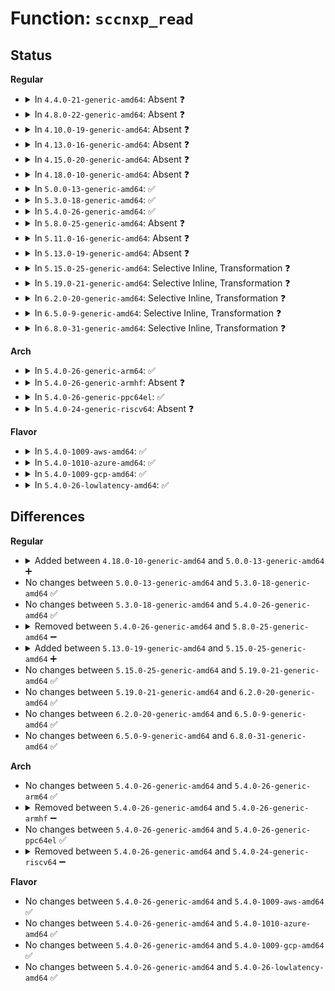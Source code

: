 # Function: <code>sccnxp_read</code>

## Status
<b>Regular</b>
<ul>
<li>
<details>
<summary>In <code>4.4.0-21-generic-amd64</code>: Absent ❓</summary>

```json
{
  "name": "sccnxp_read",
  "collision_type": "Unique Static",
  "inline_type": "Full",
  "funcs": [
    {
      "addr": 18446744071584147756,
      "name": "sccnxp_read",
      "external": false,
      "loc": "drivers/tty/serial/sccnxp.c:215",
      "file": "drivers/tty/serial/sccnxp.c",
      "inline": "declared, inlined",
      "caller_inline": [
        "drivers/tty/serial/sccnxp.c:sccnxp_tx_empty",
        "drivers/tty/serial/sccnxp.c:sccnxp_get_mctrl",
        "drivers/tty/serial/sccnxp.c:sccnxp_console_putchar",
        "drivers/tty/serial/sccnxp.c:sccnxp_handle_events",
        "drivers/tty/serial/sccnxp.c:sccnxp_handle_events",
        "drivers/tty/serial/sccnxp.c:sccnxp_handle_events",
        "drivers/tty/serial/sccnxp.c:sccnxp_handle_events",
        "drivers/tty/serial/sccnxp.c:sccnxp_handle_events"
      ],
      "caller_func": []
    }
  ],
  "symbols": []
}
```
</details>
</li>
<li>
<details>
<summary>In <code>4.8.0-22-generic-amd64</code>: Absent ❓</summary>

```json
{
  "name": "sccnxp_read",
  "collision_type": "Unique Static",
  "inline_type": "Full",
  "funcs": [
    {
      "addr": 18446744071584486418,
      "name": "sccnxp_read",
      "external": false,
      "loc": "drivers/tty/serial/sccnxp.c:215",
      "file": "drivers/tty/serial/sccnxp.c",
      "inline": "declared, inlined",
      "caller_inline": [
        "drivers/tty/serial/sccnxp.c:sccnxp_console_putchar",
        "drivers/tty/serial/sccnxp.c:sccnxp_get_mctrl",
        "drivers/tty/serial/sccnxp.c:sccnxp_tx_empty",
        "drivers/tty/serial/sccnxp.c:sccnxp_handle_events",
        "drivers/tty/serial/sccnxp.c:sccnxp_handle_events",
        "drivers/tty/serial/sccnxp.c:sccnxp_handle_events",
        "drivers/tty/serial/sccnxp.c:sccnxp_handle_events",
        "drivers/tty/serial/sccnxp.c:sccnxp_handle_events"
      ],
      "caller_func": []
    }
  ],
  "symbols": []
}
```
</details>
</li>
<li>
<details>
<summary>In <code>4.10.0-19-generic-amd64</code>: Absent ❓</summary>

```json
{
  "name": "sccnxp_read",
  "collision_type": "Unique Static",
  "inline_type": "Full",
  "funcs": [
    {
      "addr": 18446744071584668546,
      "name": "sccnxp_read",
      "external": false,
      "loc": "drivers/tty/serial/sccnxp.c:215",
      "file": "drivers/tty/serial/sccnxp.c",
      "inline": "declared, inlined",
      "caller_inline": [
        "drivers/tty/serial/sccnxp.c:sccnxp_console_putchar",
        "drivers/tty/serial/sccnxp.c:sccnxp_get_mctrl",
        "drivers/tty/serial/sccnxp.c:sccnxp_tx_empty",
        "drivers/tty/serial/sccnxp.c:sccnxp_handle_events",
        "drivers/tty/serial/sccnxp.c:sccnxp_handle_events",
        "drivers/tty/serial/sccnxp.c:sccnxp_handle_events",
        "drivers/tty/serial/sccnxp.c:sccnxp_handle_events",
        "drivers/tty/serial/sccnxp.c:sccnxp_handle_events"
      ],
      "caller_func": []
    }
  ],
  "symbols": []
}
```
</details>
</li>
<li>
<details>
<summary>In <code>4.13.0-16-generic-amd64</code>: Absent ❓</summary>

```json
{
  "name": "sccnxp_read",
  "collision_type": "Unique Static",
  "inline_type": "Full",
  "funcs": [
    {
      "addr": 18446744071584750571,
      "name": "sccnxp_read",
      "external": false,
      "loc": "drivers/tty/serial/sccnxp.c:215",
      "file": "drivers/tty/serial/sccnxp.c",
      "inline": "declared, inlined",
      "caller_inline": [
        "drivers/tty/serial/sccnxp.c:sccnxp_console_putchar",
        "drivers/tty/serial/sccnxp.c:sccnxp_get_mctrl",
        "drivers/tty/serial/sccnxp.c:sccnxp_tx_empty",
        "drivers/tty/serial/sccnxp.c:sccnxp_handle_events",
        "drivers/tty/serial/sccnxp.c:sccnxp_handle_events",
        "drivers/tty/serial/sccnxp.c:sccnxp_handle_events",
        "drivers/tty/serial/sccnxp.c:sccnxp_handle_events",
        "drivers/tty/serial/sccnxp.c:sccnxp_handle_events"
      ],
      "caller_func": []
    }
  ],
  "symbols": []
}
```
</details>
</li>
<li>
<details>
<summary>In <code>4.15.0-20-generic-amd64</code>: Absent ❓</summary>

```json
{
  "name": "sccnxp_read",
  "collision_type": "Unique Static",
  "inline_type": "Full",
  "funcs": [
    {
      "addr": 18446744071585166155,
      "name": "sccnxp_read",
      "external": false,
      "loc": "drivers/tty/serial/sccnxp.c:211",
      "file": "drivers/tty/serial/sccnxp.c",
      "inline": "declared, inlined",
      "caller_inline": [
        "drivers/tty/serial/sccnxp.c:sccnxp_console_putchar",
        "drivers/tty/serial/sccnxp.c:sccnxp_get_mctrl",
        "drivers/tty/serial/sccnxp.c:sccnxp_tx_empty",
        "drivers/tty/serial/sccnxp.c:sccnxp_handle_events",
        "drivers/tty/serial/sccnxp.c:sccnxp_handle_events",
        "drivers/tty/serial/sccnxp.c:sccnxp_handle_events",
        "drivers/tty/serial/sccnxp.c:sccnxp_handle_events",
        "drivers/tty/serial/sccnxp.c:sccnxp_handle_events"
      ],
      "caller_func": []
    }
  ],
  "symbols": []
}
```
</details>
</li>
<li>
<details>
<summary>In <code>4.18.0-10-generic-amd64</code>: Absent ❓</summary>

```json
{
  "name": "sccnxp_read",
  "collision_type": "Unique Static",
  "inline_type": "Full",
  "funcs": [
    {
      "addr": 18446744071585401349,
      "name": "sccnxp_read",
      "external": false,
      "loc": "drivers/tty/serial/sccnxp.c:211",
      "file": "drivers/tty/serial/sccnxp.c",
      "inline": "declared, inlined",
      "caller_inline": [
        "drivers/tty/serial/sccnxp.c:sccnxp_console_putchar",
        "drivers/tty/serial/sccnxp.c:sccnxp_get_mctrl",
        "drivers/tty/serial/sccnxp.c:sccnxp_tx_empty",
        "drivers/tty/serial/sccnxp.c:sccnxp_handle_events",
        "drivers/tty/serial/sccnxp.c:sccnxp_handle_events",
        "drivers/tty/serial/sccnxp.c:sccnxp_handle_events",
        "drivers/tty/serial/sccnxp.c:sccnxp_handle_events",
        "drivers/tty/serial/sccnxp.c:sccnxp_handle_events"
      ],
      "caller_func": []
    }
  ],
  "symbols": []
}
```
</details>
</li>
<li>
<details>
<summary>In <code>5.0.0-13-generic-amd64</code>: ✅</summary>

```c
u8 sccnxp_read(struct uart_port * port, u8 reg)
```

```json
{
  "name": "sccnxp_read",
  "collision_type": "Unique Static",
  "inline_type": "No",
  "funcs": [
    {
      "addr": 18446744071585523136,
      "name": "sccnxp_read",
      "external": false,
      "loc": "drivers/tty/serial/sccnxp.c:227",
      "file": "drivers/tty/serial/sccnxp.c",
      "inline": "seen, unknown",
      "caller_inline": [],
      "caller_func": [
        "drivers/tty/serial/sccnxp.c:sccnxp_console_putchar",
        "drivers/tty/serial/sccnxp.c:sccnxp_set_termios",
        "drivers/tty/serial/sccnxp.c:sccnxp_get_mctrl",
        "drivers/tty/serial/sccnxp.c:sccnxp_tx_empty",
        "drivers/tty/serial/sccnxp.c:sccnxp_handle_events",
        "drivers/tty/serial/sccnxp.c:sccnxp_handle_events",
        "drivers/tty/serial/sccnxp.c:sccnxp_handle_events",
        "drivers/tty/serial/sccnxp.c:sccnxp_handle_events",
        "drivers/tty/serial/sccnxp.c:sccnxp_handle_events"
      ]
    }
  ],
  "symbols": [
    {
      "addr": 18446744071585523136,
      "name": "sccnxp_read",
      "section": ".text",
      "bind": "STB_LOCAL",
      "size": 66
    }
  ]
}
```
</details>
</li>
<li>
<details>
<summary>In <code>5.3.0-18-generic-amd64</code>: ✅</summary>

```c
u8 sccnxp_read(struct uart_port * port, u8 reg)
```

```json
{
  "name": "sccnxp_read",
  "collision_type": "Unique Static",
  "inline_type": "No",
  "funcs": [
    {
      "addr": 18446744071585741728,
      "name": "sccnxp_read",
      "external": false,
      "loc": "drivers/tty/serial/sccnxp.c:227",
      "file": "drivers/tty/serial/sccnxp.c",
      "inline": "seen, unknown",
      "caller_inline": [],
      "caller_func": [
        "drivers/tty/serial/sccnxp.c:sccnxp_console_putchar",
        "drivers/tty/serial/sccnxp.c:sccnxp_set_termios",
        "drivers/tty/serial/sccnxp.c:sccnxp_get_mctrl",
        "drivers/tty/serial/sccnxp.c:sccnxp_tx_empty",
        "drivers/tty/serial/sccnxp.c:sccnxp_handle_events",
        "drivers/tty/serial/sccnxp.c:sccnxp_handle_events",
        "drivers/tty/serial/sccnxp.c:sccnxp_handle_events",
        "drivers/tty/serial/sccnxp.c:sccnxp_handle_events",
        "drivers/tty/serial/sccnxp.c:sccnxp_handle_events"
      ]
    }
  ],
  "symbols": [
    {
      "addr": 18446744071585741728,
      "name": "sccnxp_read",
      "section": ".text",
      "bind": "STB_LOCAL",
      "size": 67
    }
  ]
}
```
</details>
</li>
<li>
<details>
<summary>In <code>5.4.0-26-generic-amd64</code>: ✅</summary>

```c
u8 sccnxp_read(struct uart_port * port, u8 reg)
```

```json
{
  "name": "sccnxp_read",
  "collision_type": "Unique Static",
  "inline_type": "No",
  "funcs": [
    {
      "addr": 18446744071585883968,
      "name": "sccnxp_read",
      "external": false,
      "loc": "drivers/tty/serial/sccnxp.c:227",
      "file": "drivers/tty/serial/sccnxp.c",
      "inline": "seen, unknown",
      "caller_inline": [],
      "caller_func": [
        "drivers/tty/serial/sccnxp.c:sccnxp_console_putchar",
        "drivers/tty/serial/sccnxp.c:sccnxp_set_termios",
        "drivers/tty/serial/sccnxp.c:sccnxp_get_mctrl",
        "drivers/tty/serial/sccnxp.c:sccnxp_tx_empty",
        "drivers/tty/serial/sccnxp.c:sccnxp_handle_events",
        "drivers/tty/serial/sccnxp.c:sccnxp_handle_events",
        "drivers/tty/serial/sccnxp.c:sccnxp_handle_events",
        "drivers/tty/serial/sccnxp.c:sccnxp_handle_events",
        "drivers/tty/serial/sccnxp.c:sccnxp_handle_events"
      ]
    }
  ],
  "symbols": [
    {
      "addr": 18446744071585883968,
      "name": "sccnxp_read",
      "section": ".text",
      "bind": "STB_LOCAL",
      "size": 67
    }
  ]
}
```
</details>
</li>
<li>
<details>
<summary>In <code>5.8.0-25-generic-amd64</code>: Absent ❓</summary>

```json
{
  "name": "sccnxp_read",
  "collision_type": "Unique Static",
  "inline_type": "Full",
  "funcs": [
    {
      "addr": 18446744071586620758,
      "name": "sccnxp_read",
      "external": false,
      "loc": "drivers/tty/serial/sccnxp.c:223",
      "file": "drivers/tty/serial/sccnxp.c",
      "inline": "not declared, inlined",
      "caller_inline": [
        "drivers/tty/serial/sccnxp.c:sccnxp_console_putchar",
        "drivers/tty/serial/sccnxp.c:sccnxp_get_mctrl",
        "drivers/tty/serial/sccnxp.c:sccnxp_tx_empty",
        "drivers/tty/serial/sccnxp.c:sccnxp_handle_events",
        "drivers/tty/serial/sccnxp.c:sccnxp_handle_tx",
        "drivers/tty/serial/sccnxp.c:sccnxp_handle_tx",
        "drivers/tty/serial/sccnxp.c:sccnxp_handle_rx",
        "drivers/tty/serial/sccnxp.c:sccnxp_handle_rx",
        "drivers/tty/serial/sccnxp.c:sccnxp_set_baud"
      ],
      "caller_func": []
    }
  ],
  "symbols": []
}
```
</details>
</li>
<li>
<details>
<summary>In <code>5.11.0-16-generic-amd64</code>: Absent ❓</summary>

```json
{
  "name": "sccnxp_read",
  "collision_type": "Unique Static",
  "inline_type": "Full",
  "funcs": [
    {
      "addr": 18446744071586730406,
      "name": "sccnxp_read",
      "external": false,
      "loc": "drivers/tty/serial/sccnxp.c:223",
      "file": "drivers/tty/serial/sccnxp.c",
      "inline": "not declared, inlined",
      "caller_inline": [
        "drivers/tty/serial/sccnxp.c:sccnxp_console_putchar",
        "drivers/tty/serial/sccnxp.c:sccnxp_get_mctrl",
        "drivers/tty/serial/sccnxp.c:sccnxp_tx_empty",
        "drivers/tty/serial/sccnxp.c:sccnxp_handle_events",
        "drivers/tty/serial/sccnxp.c:sccnxp_handle_tx",
        "drivers/tty/serial/sccnxp.c:sccnxp_handle_tx",
        "drivers/tty/serial/sccnxp.c:sccnxp_handle_rx",
        "drivers/tty/serial/sccnxp.c:sccnxp_handle_rx",
        "drivers/tty/serial/sccnxp.c:sccnxp_set_baud"
      ],
      "caller_func": []
    }
  ],
  "symbols": []
}
```
</details>
</li>
<li>
<details>
<summary>In <code>5.13.0-19-generic-amd64</code>: Absent ❓</summary>

```json
{
  "name": "sccnxp_read",
  "collision_type": "Unique Static",
  "inline_type": "Full",
  "funcs": [
    {
      "addr": 18446744071586613958,
      "name": "sccnxp_read",
      "external": false,
      "loc": "drivers/tty/serial/sccnxp.c:223",
      "file": "drivers/tty/serial/sccnxp.c",
      "inline": "not declared, inlined",
      "caller_inline": [
        "drivers/tty/serial/sccnxp.c:sccnxp_console_putchar",
        "drivers/tty/serial/sccnxp.c:sccnxp_get_mctrl",
        "drivers/tty/serial/sccnxp.c:sccnxp_tx_empty",
        "drivers/tty/serial/sccnxp.c:sccnxp_handle_events",
        "drivers/tty/serial/sccnxp.c:sccnxp_handle_tx",
        "drivers/tty/serial/sccnxp.c:sccnxp_handle_tx",
        "drivers/tty/serial/sccnxp.c:sccnxp_handle_rx",
        "drivers/tty/serial/sccnxp.c:sccnxp_handle_rx",
        "drivers/tty/serial/sccnxp.c:sccnxp_set_baud"
      ],
      "caller_func": []
    }
  ],
  "symbols": []
}
```
</details>
</li>
<li>
<details>
<summary>In <code>5.15.0-25-generic-amd64</code>: Selective Inline, Transformation ❓</summary>

```c
u8 sccnxp_read(struct uart_port * port, u8 reg)
```

```json
{
  "name": "sccnxp_read",
  "collision_type": "Unique Static",
  "inline_type": "Selective",
  "funcs": [
    {
      "addr": 18446744071587163934,
      "name": "sccnxp_read",
      "external": false,
      "loc": "drivers/tty/serial/sccnxp.c:223",
      "file": "drivers/tty/serial/sccnxp.c",
      "inline": "not declared, inlined",
      "caller_inline": [
        "drivers/tty/serial/sccnxp.c:sccnxp_console_putchar"
      ],
      "caller_func": [
        "drivers/tty/serial/sccnxp.c:sccnxp_get_mctrl",
        "drivers/tty/serial/sccnxp.c:sccnxp_tx_empty",
        "drivers/tty/serial/sccnxp.c:sccnxp_handle_events",
        "drivers/tty/serial/sccnxp.c:sccnxp_handle_tx",
        "drivers/tty/serial/sccnxp.c:sccnxp_handle_tx",
        "drivers/tty/serial/sccnxp.c:sccnxp_handle_rx",
        "drivers/tty/serial/sccnxp.c:sccnxp_handle_rx",
        "drivers/tty/serial/sccnxp.c:sccnxp_set_baud"
      ]
    }
  ],
  "symbols": [
    {
      "addr": 18446744071587155872,
      "name": "sccnxp_read",
      "section": ".text",
      "bind": "STB_LOCAL",
      "size": 94
    },
    {
      "addr": 18446744071592453263,
      "name": "sccnxp_read.cold",
      "section": ".text",
      "bind": "STB_LOCAL",
      "size": 31
    }
  ]
}
```
</details>
</li>
<li>
<details>
<summary>In <code>5.19.0-21-generic-amd64</code>: Selective Inline, Transformation ❓</summary>

```c
u8 sccnxp_read(struct uart_port * port, u8 reg)
```

```json
{
  "name": "sccnxp_read",
  "collision_type": "Unique Static",
  "inline_type": "Selective",
  "funcs": [
    {
      "addr": 18446744071588474942,
      "name": "sccnxp_read",
      "external": false,
      "loc": "drivers/tty/serial/sccnxp.c:223",
      "file": "drivers/tty/serial/sccnxp.c",
      "inline": "not declared, inlined",
      "caller_inline": [
        "drivers/tty/serial/sccnxp.c:sccnxp_console_putchar"
      ],
      "caller_func": [
        "drivers/tty/serial/sccnxp.c:sccnxp_get_mctrl",
        "drivers/tty/serial/sccnxp.c:sccnxp_tx_empty",
        "drivers/tty/serial/sccnxp.c:sccnxp_handle_events",
        "drivers/tty/serial/sccnxp.c:sccnxp_handle_tx",
        "drivers/tty/serial/sccnxp.c:sccnxp_handle_tx",
        "drivers/tty/serial/sccnxp.c:sccnxp_handle_rx",
        "drivers/tty/serial/sccnxp.c:sccnxp_handle_rx",
        "drivers/tty/serial/sccnxp.c:sccnxp_set_baud"
      ]
    }
  ],
  "symbols": [
    {
      "addr": 18446744071588466672,
      "name": "sccnxp_read",
      "section": ".text",
      "bind": "STB_LOCAL",
      "size": 104
    },
    {
      "addr": 18446744071594321608,
      "name": "sccnxp_read.cold",
      "section": ".text",
      "bind": "STB_LOCAL",
      "size": 31
    }
  ]
}
```
</details>
</li>
<li>
<details>
<summary>In <code>6.2.0-20-generic-amd64</code>: Selective Inline, Transformation ❓</summary>

```c
u8 sccnxp_read(struct uart_port * port, u8 reg)
```

```json
{
  "name": "sccnxp_read",
  "collision_type": "Unique Static",
  "inline_type": "Selective",
  "funcs": [
    {
      "addr": 18446744071589909406,
      "name": "sccnxp_read",
      "external": false,
      "loc": "drivers/tty/serial/sccnxp.c:223",
      "file": "drivers/tty/serial/sccnxp.c",
      "inline": "not declared, inlined",
      "caller_inline": [
        "drivers/tty/serial/sccnxp.c:sccnxp_console_putchar"
      ],
      "caller_func": [
        "drivers/tty/serial/sccnxp.c:sccnxp_get_mctrl",
        "drivers/tty/serial/sccnxp.c:sccnxp_tx_empty",
        "drivers/tty/serial/sccnxp.c:sccnxp_handle_events",
        "drivers/tty/serial/sccnxp.c:sccnxp_handle_tx",
        "drivers/tty/serial/sccnxp.c:sccnxp_handle_tx",
        "drivers/tty/serial/sccnxp.c:sccnxp_handle_rx",
        "drivers/tty/serial/sccnxp.c:sccnxp_handle_rx",
        "drivers/tty/serial/sccnxp.c:sccnxp_set_baud"
      ]
    }
  ],
  "symbols": [
    {
      "addr": 18446744071589900752,
      "name": "sccnxp_read",
      "section": ".text",
      "bind": "STB_LOCAL",
      "size": 104
    },
    {
      "addr": 18446744071596237277,
      "name": "sccnxp_read.cold",
      "section": ".text",
      "bind": "STB_LOCAL",
      "size": 31
    }
  ]
}
```
</details>
</li>
<li>
<details>
<summary>In <code>6.5.0-9-generic-amd64</code>: Selective Inline, Transformation ❓</summary>

```c
u8 sccnxp_read(struct uart_port * port, u8 reg)
```

```json
{
  "name": "sccnxp_read",
  "collision_type": "Unique Static",
  "inline_type": "Selective",
  "funcs": [
    {
      "addr": 18446744071590218519,
      "name": "sccnxp_read",
      "external": false,
      "loc": "drivers/tty/serial/sccnxp.c:223",
      "file": "drivers/tty/serial/sccnxp.c",
      "inline": "not declared, inlined",
      "caller_inline": [
        "drivers/tty/serial/sccnxp.c:sccnxp_console_putchar"
      ],
      "caller_func": [
        "drivers/tty/serial/sccnxp.c:sccnxp_get_mctrl",
        "drivers/tty/serial/sccnxp.c:sccnxp_tx_empty",
        "drivers/tty/serial/sccnxp.c:sccnxp_handle_events",
        "drivers/tty/serial/sccnxp.c:sccnxp_handle_tx",
        "drivers/tty/serial/sccnxp.c:sccnxp_handle_tx",
        "drivers/tty/serial/sccnxp.c:sccnxp_handle_rx",
        "drivers/tty/serial/sccnxp.c:sccnxp_handle_rx",
        "drivers/tty/serial/sccnxp.c:sccnxp_set_baud"
      ]
    }
  ],
  "symbols": [
    {
      "addr": 18446744071590209952,
      "name": "sccnxp_read",
      "section": ".text",
      "bind": "STB_LOCAL",
      "size": 104
    },
    {
      "addr": 18446744071596765444,
      "name": "sccnxp_read.cold",
      "section": ".text",
      "bind": "STB_LOCAL",
      "size": 31
    }
  ]
}
```
</details>
</li>
<li>
<details>
<summary>In <code>6.8.0-31-generic-amd64</code>: Selective Inline, Transformation ❓</summary>

```c
u8 sccnxp_read(struct uart_port * port, u8 reg)
```

```json
{
  "name": "sccnxp_read",
  "collision_type": "Unique Static",
  "inline_type": "Selective",
  "funcs": [
    {
      "addr": 18446744071590559239,
      "name": "sccnxp_read",
      "external": false,
      "loc": "drivers/tty/serial/sccnxp.c:223",
      "file": "drivers/tty/serial/sccnxp.c",
      "inline": "not declared, inlined",
      "caller_inline": [
        "drivers/tty/serial/sccnxp.c:sccnxp_console_putchar"
      ],
      "caller_func": [
        "drivers/tty/serial/sccnxp.c:sccnxp_get_mctrl",
        "drivers/tty/serial/sccnxp.c:sccnxp_tx_empty",
        "drivers/tty/serial/sccnxp.c:sccnxp_handle_events",
        "drivers/tty/serial/sccnxp.c:sccnxp_handle_tx",
        "drivers/tty/serial/sccnxp.c:sccnxp_handle_tx",
        "drivers/tty/serial/sccnxp.c:sccnxp_handle_rx",
        "drivers/tty/serial/sccnxp.c:sccnxp_handle_rx",
        "drivers/tty/serial/sccnxp.c:sccnxp_set_baud"
      ]
    }
  ],
  "symbols": [
    {
      "addr": 18446744071590550592,
      "name": "sccnxp_read",
      "section": ".text",
      "bind": "STB_LOCAL",
      "size": 104
    },
    {
      "addr": 18446744071597674078,
      "name": "sccnxp_read.cold",
      "section": ".text",
      "bind": "STB_LOCAL",
      "size": 31
    }
  ]
}
```
</details>
</li>
</ul>
<b>Arch</b>
<ul>
<li>
<details>
<summary>In <code>5.4.0-26-generic-arm64</code>: ✅</summary>

```c
u8 sccnxp_read(struct uart_port * port, u8 reg)
```

```json
{
  "name": "sccnxp_read",
  "collision_type": "Unique Static",
  "inline_type": "No",
  "funcs": [
    {
      "addr": 18446603336498673800,
      "name": "sccnxp_read",
      "external": false,
      "loc": "drivers/tty/serial/sccnxp.c:227",
      "file": "drivers/tty/serial/sccnxp.c",
      "inline": "seen, unknown",
      "caller_inline": [],
      "caller_func": [
        "drivers/tty/serial/sccnxp.c:sccnxp_console_putchar",
        "drivers/tty/serial/sccnxp.c:sccnxp_set_termios",
        "drivers/tty/serial/sccnxp.c:sccnxp_get_mctrl",
        "drivers/tty/serial/sccnxp.c:sccnxp_tx_empty",
        "drivers/tty/serial/sccnxp.c:sccnxp_handle_events",
        "drivers/tty/serial/sccnxp.c:sccnxp_handle_events",
        "drivers/tty/serial/sccnxp.c:sccnxp_handle_events",
        "drivers/tty/serial/sccnxp.c:sccnxp_handle_events",
        "drivers/tty/serial/sccnxp.c:sccnxp_handle_events",
        "drivers/tty/serial/sccnxp.c:sccnxp_handle_events",
        "drivers/tty/serial/sccnxp.c:sccnxp_handle_events"
      ]
    }
  ],
  "symbols": [
    {
      "addr": 18446603336498673800,
      "name": "sccnxp_read",
      "section": ".text",
      "bind": "STB_LOCAL",
      "size": 100
    }
  ]
}
```
</details>
</li>
<li>
<details>
<summary>In <code>5.4.0-26-generic-armhf</code>: Absent ❓</summary>

```json
{
  "name": "sccnxp_read",
  "collision_type": "Unique Static",
  "inline_type": "Full",
  "funcs": [
    {
      "addr": 3231291056,
      "name": "sccnxp_read",
      "external": false,
      "loc": "drivers/tty/serial/sccnxp.c:227",
      "file": "drivers/tty/serial/sccnxp.c",
      "inline": "not declared, inlined",
      "caller_inline": [
        "drivers/tty/serial/sccnxp.c:sccnxp_get_mctrl",
        "drivers/tty/serial/sccnxp.c:sccnxp_handle_events",
        "drivers/tty/serial/sccnxp.c:sccnxp_port_read"
      ],
      "caller_func": []
    }
  ],
  "symbols": []
}
```
</details>
</li>
<li>
<details>
<summary>In <code>5.4.0-26-generic-ppc64el</code>: ✅</summary>

```c
u8 sccnxp_read(struct uart_port * port, u8 reg)
```

```json
{
  "name": "sccnxp_read",
  "collision_type": "Unique Static",
  "inline_type": "No",
  "funcs": [
    {
      "addr": 13835058055291847376,
      "name": "sccnxp_read",
      "external": false,
      "loc": "drivers/tty/serial/sccnxp.c:227",
      "file": "drivers/tty/serial/sccnxp.c",
      "inline": "seen, unknown",
      "caller_inline": [],
      "caller_func": [
        "drivers/tty/serial/sccnxp.c:sccnxp_console_putchar",
        "drivers/tty/serial/sccnxp.c:sccnxp_set_termios",
        "drivers/tty/serial/sccnxp.c:sccnxp_get_mctrl",
        "drivers/tty/serial/sccnxp.c:sccnxp_tx_empty",
        "drivers/tty/serial/sccnxp.c:sccnxp_handle_events",
        "drivers/tty/serial/sccnxp.c:sccnxp_handle_events",
        "drivers/tty/serial/sccnxp.c:sccnxp_handle_events",
        "drivers/tty/serial/sccnxp.c:sccnxp_handle_events",
        "drivers/tty/serial/sccnxp.c:sccnxp_handle_events",
        "drivers/tty/serial/sccnxp.c:sccnxp_handle_events",
        "drivers/tty/serial/sccnxp.c:sccnxp_handle_events"
      ]
    }
  ],
  "symbols": [
    {
      "addr": 13835058055291847376,
      "name": "sccnxp_read",
      "section": ".text",
      "bind": "STB_LOCAL",
      "size": 216
    }
  ]
}
```
</details>
</li>
<li>
<details>
<summary>In <code>5.4.0-24-generic-riscv64</code>: Absent ❓</summary>

```json
{
  "name": "sccnxp_read",
  "collision_type": "Unique Static",
  "inline_type": "Full",
  "funcs": [
    {
      "addr": 18446743936276217908,
      "name": "sccnxp_read",
      "external": false,
      "loc": "drivers/tty/serial/sccnxp.c:227",
      "file": "drivers/tty/serial/sccnxp.c",
      "inline": "not declared, inlined",
      "caller_inline": [
        "drivers/tty/serial/sccnxp.c:sccnxp_get_mctrl",
        "drivers/tty/serial/sccnxp.c:sccnxp_handle_events",
        "drivers/tty/serial/sccnxp.c:sccnxp_port_read"
      ],
      "caller_func": []
    }
  ],
  "symbols": []
}
```
</details>
</li>
</ul>
<b>Flavor</b>
<ul>
<li>
<details>
<summary>In <code>5.4.0-1009-aws-amd64</code>: ✅</summary>

```c
u8 sccnxp_read(struct uart_port * port, u8 reg)
```

```json
{
  "name": "sccnxp_read",
  "collision_type": "Unique Static",
  "inline_type": "No",
  "funcs": [
    {
      "addr": 18446744071585644960,
      "name": "sccnxp_read",
      "external": false,
      "loc": "drivers/tty/serial/sccnxp.c:227",
      "file": "drivers/tty/serial/sccnxp.c",
      "inline": "seen, unknown",
      "caller_inline": [],
      "caller_func": [
        "drivers/tty/serial/sccnxp.c:sccnxp_console_putchar",
        "drivers/tty/serial/sccnxp.c:sccnxp_set_termios",
        "drivers/tty/serial/sccnxp.c:sccnxp_get_mctrl",
        "drivers/tty/serial/sccnxp.c:sccnxp_tx_empty",
        "drivers/tty/serial/sccnxp.c:sccnxp_handle_events",
        "drivers/tty/serial/sccnxp.c:sccnxp_handle_events",
        "drivers/tty/serial/sccnxp.c:sccnxp_handle_events",
        "drivers/tty/serial/sccnxp.c:sccnxp_handle_events",
        "drivers/tty/serial/sccnxp.c:sccnxp_handle_events"
      ]
    }
  ],
  "symbols": [
    {
      "addr": 18446744071585644960,
      "name": "sccnxp_read",
      "section": ".text",
      "bind": "STB_LOCAL",
      "size": 67
    }
  ]
}
```
</details>
</li>
<li>
<details>
<summary>In <code>5.4.0-1010-azure-amd64</code>: ✅</summary>

```c
u8 sccnxp_read(struct uart_port * port, u8 reg)
```

```json
{
  "name": "sccnxp_read",
  "collision_type": "Unique Static",
  "inline_type": "No",
  "funcs": [
    {
      "addr": 18446744071585510032,
      "name": "sccnxp_read",
      "external": false,
      "loc": "drivers/tty/serial/sccnxp.c:227",
      "file": "drivers/tty/serial/sccnxp.c",
      "inline": "seen, unknown",
      "caller_inline": [],
      "caller_func": [
        "drivers/tty/serial/sccnxp.c:sccnxp_console_putchar",
        "drivers/tty/serial/sccnxp.c:sccnxp_set_termios",
        "drivers/tty/serial/sccnxp.c:sccnxp_get_mctrl",
        "drivers/tty/serial/sccnxp.c:sccnxp_tx_empty",
        "drivers/tty/serial/sccnxp.c:sccnxp_handle_events",
        "drivers/tty/serial/sccnxp.c:sccnxp_handle_events",
        "drivers/tty/serial/sccnxp.c:sccnxp_handle_events",
        "drivers/tty/serial/sccnxp.c:sccnxp_handle_events",
        "drivers/tty/serial/sccnxp.c:sccnxp_handle_events"
      ]
    }
  ],
  "symbols": [
    {
      "addr": 18446744071585510032,
      "name": "sccnxp_read",
      "section": ".text",
      "bind": "STB_LOCAL",
      "size": 67
    }
  ]
}
```
</details>
</li>
<li>
<details>
<summary>In <code>5.4.0-1009-gcp-amd64</code>: ✅</summary>

```c
u8 sccnxp_read(struct uart_port * port, u8 reg)
```

```json
{
  "name": "sccnxp_read",
  "collision_type": "Unique Static",
  "inline_type": "No",
  "funcs": [
    {
      "addr": 18446744071585834368,
      "name": "sccnxp_read",
      "external": false,
      "loc": "drivers/tty/serial/sccnxp.c:227",
      "file": "drivers/tty/serial/sccnxp.c",
      "inline": "seen, unknown",
      "caller_inline": [],
      "caller_func": [
        "drivers/tty/serial/sccnxp.c:sccnxp_console_putchar",
        "drivers/tty/serial/sccnxp.c:sccnxp_set_termios",
        "drivers/tty/serial/sccnxp.c:sccnxp_get_mctrl",
        "drivers/tty/serial/sccnxp.c:sccnxp_tx_empty",
        "drivers/tty/serial/sccnxp.c:sccnxp_handle_events",
        "drivers/tty/serial/sccnxp.c:sccnxp_handle_events",
        "drivers/tty/serial/sccnxp.c:sccnxp_handle_events",
        "drivers/tty/serial/sccnxp.c:sccnxp_handle_events",
        "drivers/tty/serial/sccnxp.c:sccnxp_handle_events"
      ]
    }
  ],
  "symbols": [
    {
      "addr": 18446744071585834368,
      "name": "sccnxp_read",
      "section": ".text",
      "bind": "STB_LOCAL",
      "size": 67
    }
  ]
}
```
</details>
</li>
<li>
<details>
<summary>In <code>5.4.0-26-lowlatency-amd64</code>: ✅</summary>

```c
u8 sccnxp_read(struct uart_port * port, u8 reg)
```

```json
{
  "name": "sccnxp_read",
  "collision_type": "Unique Static",
  "inline_type": "No",
  "funcs": [
    {
      "addr": 18446744071585941984,
      "name": "sccnxp_read",
      "external": false,
      "loc": "drivers/tty/serial/sccnxp.c:227",
      "file": "drivers/tty/serial/sccnxp.c",
      "inline": "seen, unknown",
      "caller_inline": [],
      "caller_func": [
        "drivers/tty/serial/sccnxp.c:sccnxp_console_putchar",
        "drivers/tty/serial/sccnxp.c:sccnxp_set_termios",
        "drivers/tty/serial/sccnxp.c:sccnxp_get_mctrl",
        "drivers/tty/serial/sccnxp.c:sccnxp_tx_empty",
        "drivers/tty/serial/sccnxp.c:sccnxp_handle_events",
        "drivers/tty/serial/sccnxp.c:sccnxp_handle_events",
        "drivers/tty/serial/sccnxp.c:sccnxp_handle_events",
        "drivers/tty/serial/sccnxp.c:sccnxp_handle_events",
        "drivers/tty/serial/sccnxp.c:sccnxp_handle_events"
      ]
    }
  ],
  "symbols": [
    {
      "addr": 18446744071585941984,
      "name": "sccnxp_read",
      "section": ".text",
      "bind": "STB_LOCAL",
      "size": 67
    }
  ]
}
```
</details>
</li>
</ul>

## Differences
<b>Regular</b>
<ul>
<li>
<details>
<summary>Added between <code>4.18.0-10-generic-amd64</code> and <code>5.0.0-13-generic-amd64</code> ➕</summary>

```c
u8 sccnxp_read(struct uart_port * port, u8 reg)
```
</details>
</li>
<li>
No changes between <code>5.0.0-13-generic-amd64</code> and <code>5.3.0-18-generic-amd64</code> ✅
</li>
<li>
No changes between <code>5.3.0-18-generic-amd64</code> and <code>5.4.0-26-generic-amd64</code> ✅
</li>
<li>
<details>
<summary>Removed between <code>5.4.0-26-generic-amd64</code> and <code>5.8.0-25-generic-amd64</code> ➖</summary>

```c
u8 sccnxp_read(struct uart_port * port, u8 reg)
```
</details>
</li>
<li>
<details>
<summary>Added between <code>5.13.0-19-generic-amd64</code> and <code>5.15.0-25-generic-amd64</code> ➕</summary>

```c
u8 sccnxp_read(struct uart_port * port, u8 reg)
```
</details>
</li>
<li>
No changes between <code>5.15.0-25-generic-amd64</code> and <code>5.19.0-21-generic-amd64</code> ✅
</li>
<li>
No changes between <code>5.19.0-21-generic-amd64</code> and <code>6.2.0-20-generic-amd64</code> ✅
</li>
<li>
No changes between <code>6.2.0-20-generic-amd64</code> and <code>6.5.0-9-generic-amd64</code> ✅
</li>
<li>
No changes between <code>6.5.0-9-generic-amd64</code> and <code>6.8.0-31-generic-amd64</code> ✅
</li>
</ul>
<b>Arch</b>
<ul>
<li>
No changes between <code>5.4.0-26-generic-amd64</code> and <code>5.4.0-26-generic-arm64</code> ✅
</li>
<li>
<details>
<summary>Removed between <code>5.4.0-26-generic-amd64</code> and <code>5.4.0-26-generic-armhf</code> ➖</summary>

```c
u8 sccnxp_read(struct uart_port * port, u8 reg)
```
</details>
</li>
<li>
No changes between <code>5.4.0-26-generic-amd64</code> and <code>5.4.0-26-generic-ppc64el</code> ✅
</li>
<li>
<details>
<summary>Removed between <code>5.4.0-26-generic-amd64</code> and <code>5.4.0-24-generic-riscv64</code> ➖</summary>

```c
u8 sccnxp_read(struct uart_port * port, u8 reg)
```
</details>
</li>
</ul>
<b>Flavor</b>
<ul>
<li>
No changes between <code>5.4.0-26-generic-amd64</code> and <code>5.4.0-1009-aws-amd64</code> ✅
</li>
<li>
No changes between <code>5.4.0-26-generic-amd64</code> and <code>5.4.0-1010-azure-amd64</code> ✅
</li>
<li>
No changes between <code>5.4.0-26-generic-amd64</code> and <code>5.4.0-1009-gcp-amd64</code> ✅
</li>
<li>
No changes between <code>5.4.0-26-generic-amd64</code> and <code>5.4.0-26-lowlatency-amd64</code> ✅
</li>
</ul>
